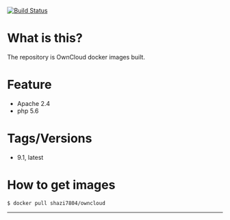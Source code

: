 [![Build Status](https://travis-ci.org/shazi7804/docker-owncloud.svg?branch=master)](https://travis-ci.org/shazi7804/docker-owncloud)
# What is this?
  The repository is OwnCloud docker images built.

# Feature
  - Apache 2.4
  - php 5.6

# Tags/Versions
  - 9.1, latest

# How to get images

    $ docker pull shazi7804/owncloud
---
